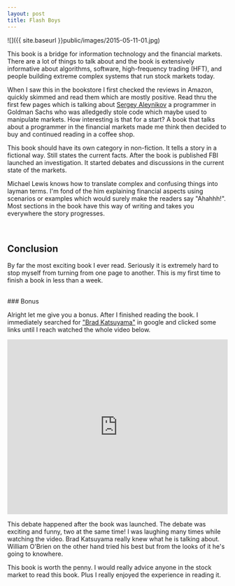 ```yaml
---
layout: post
title: Flash Boys
---
```


![]({{ site.baseurl }}public/images/2015-05-11-01.jpg)

This book is a bridge for information technology and the financial markets. There are a lot of things to talk about and the book is extensively informative about algorithms, software, high-frequency trading (HFT), and people building extreme complex systems that run stock markets today.

<!--more-->

When I saw this in the bookstore I first checked the reviews in Amazon, quickly skimmed and read them which are mostly positive. Read thru the first few pages which is talking about [Sergey Aleynikov](http://en.wikipedia.org/wiki/Sergey_Aleynikov) a programmer in Goldman Sachs who was alledgedly stole code which maybe used to manipulate markets. How interesting is that for a start? A book that talks about a programmer in the financial markets made me think then decided to buy and continued reading in a coffee shop.

This book should have its own category in non-fiction. It tells a story in a fictional way. Still states the current facts. After the book is published FBI launched an investigation. It started debates and discussions in the current state of the markets.

Michael Lewis knows how to translate complex and confusing things into layman terms. I'm fond of the him explaining financial aspects using scenarios or examples which would surely make the readers say "Ahahhh!". Most sections in the book have this way of writing and takes you everywhere the story progresses.

<br/>

## Conclusion

By far the most exciting book I ever read. Seriously it is extremely hard to stop myself from turning from one page to another. This is my first time to finish a book in less than a week.

<br/>
### Bonus

Alright let me give you a bonus. After I finished reading the book. I immediately searched for ["Brad Katsuyama"](http://en.wikipedia.org/wiki/Brad_Katsuyama) in google and clicked some links until I reach watched the whole video below.

<iframe width="100%" height="400" src="https://www.youtube.com/embed/RcpmHyPD_PY" frameborder="0" allowfullscreen></iframe>

This debate happened after the book was launched. The debate was exciting and funny, two at the same time! I was laughing many times while watching the video. Brad Katsuyama really knew what he is talking about. William O'Brien on the other hand tried his best but from the looks of it he's going to knowhere.

This book is worth the penny. I would really advice anyone in the stock market to read this book. Plus I really enjoyed the experience in reading it.

